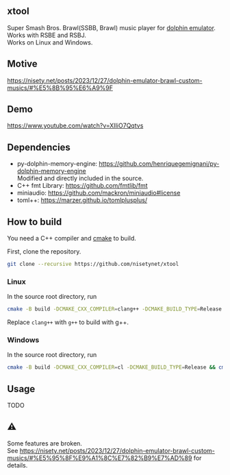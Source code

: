 ## xtool
Super Smash Bros. Brawl(SSBB, Brawl) music player for [dolphin emulator](https://dolphin-emu.org/).  
Works with RSBE and RSBJ.  
Works on Linux and Windows.

## Motive
https://nisety.net/posts/2023/12/27/dolphin-emulator-brawl-custom-musics/#%E5%8B%95%E6%A9%9F

## Demo
https://www.youtube.com/watch?v=XIIiO7Qqtvs

## Dependencies
* py-dolphin-memory-engine: https://github.com/henriquegemignani/py-dolphin-memory-engine  
Modified and directly included in the source.
* C++ fmt Library: https://github.com/fmtlib/fmt
* miniaudio: https://github.com/mackron/miniaudio#license
* toml++: https://marzer.github.io/tomlplusplus/
## How to build
You need a C++ compiler and [cmake](https://cmake.org/download/) to build.

First, clone the repository.

```bash
git clone --recursive https://github.com/nisetynet/xtool
```

### Linux
In the source root directory, run
```bash
cmake -B build -DCMAKE_CXX_COMPILER=clang++ -DCMAKE_BUILD_TYPE=Release && cmake --build build --config Release
```
Replace `clang++` with `g++` to build with g++.

### Windows
In the source root directory, run
```bash
cmake -B build -DCMAKE_CXX_COMPILER=cl -DCMAKE_BUILD_TYPE=Release && cmake --build build --config Release
```

## Usage
TODO

## ⚠️
Some features are broken.  
See https://nisety.net/posts/2023/12/27/dolphin-emulator-brawl-custom-musics/#%E5%95%8F%E9%A1%8C%E7%82%B9%E7%AD%89 for details.
